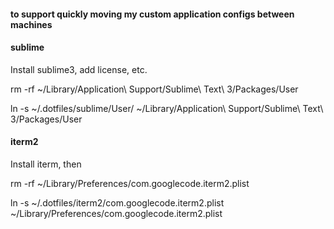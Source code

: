 #### to support quickly moving my custom application configs between machines


#### sublime
Install sublime3, add license, etc.

rm -rf ~/Library/Application\ Support/Sublime\ Text\ 3/Packages/User


ln -s ~/.dotfiles/sublime/User/ ~/Library/Application\ Support/Sublime\ Text\ 3/Packages/User



#### iterm2
Install iterm, then

rm -rf ~/Library/Preferences/com.googlecode.iterm2.plist

ln -s ~/.dotfiles/iterm2/com.googlecode.iterm2.plist ~/Library/Preferences/com.googlecode.iterm2.plist


